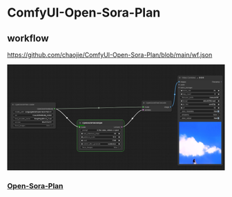 # ComfyUI-Open-Sora-Plan

## workflow

https://github.com/chaojie/ComfyUI-Open-Sora-Plan/blob/main/wf.json

<img src="wf.png" raw=true>

### [Open-Sora-Plan](https://github.com/PKU-YuanGroup/Open-Sora-Plan) 
